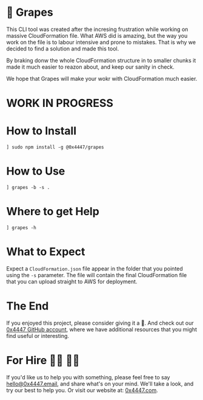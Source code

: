 # 🍇 Grapes

This CLI tool was created after the incresing frustration while working on massive CloudFormation file. What AWS did is amazing, but the way you work on the file is to labour intensive and prone to mistakes. That is why we decided to find a solution and made this tool.

By braking donw the whole CloudFormation structure in to smaller chunks it made it much easier to reazon about, and keep our sanity in check.

We hope that Grapes will make your wokr with CloudFormation much easier.

# WORK IN PROGRESS

# How to Install

```
] sudo npm install -g @0x4447/grapes
```

# How to Use

```
] grapes -b -s .
```

# Where to get Help

```
] grapes -h
```

# What to Expect

Expect a `CloudFormation.json` file appear in the folder that you pointed using the `-s` parameter. The file will contain the final CloudFormation file that you can upload straight to AWS for deployment.

# The End

If you enjoyed this project, please consider giving it a 🌟. And check out our [0x4447 GitHub account](https://github.com/0x4447), where we have additional resources that you might find useful or interesting.

# For Hire 👨‍💻 👩‍💻

If you'd like us to help you with something, please feel free to say [hello@0x4447.email](mailto:hello@0x4447.email?Subject=Hello%20From%20Repo&Body=Hi%2C%0A%0AMy%20name%20is%20NAME%2C%20and%20I%27d%20like%20to%20get%20in%20touch%20with%20someone%20at%200x4447.%0A%0AI%27d%20like%20to%20discuss%20the%20following%20topics%3A%0A%0A-%20LIST_OF_TOPICS_TO_DISCUSS%0A%0ASome%20useful%20information%3A%0A%0A-%20My%20full%20name%20is%3A%20FIRST_NAME%20LAST_NAME%0A-%20My%20time%20zone%20is%3A%20TIME_ZONE%0A-%20My%20working%20hours%20are%20from%3A%20TIME%20till%20TIME%0A-%20My%20company%20name%20is%3A%20COMPANY%20NAME%0A-%20My%20company%20website%20is%3A%20https%3A%2F%2F%0A%0ABest%20regards.), and share what's on your mind. We'll take a look, and try our best to help you. Or visit our website at: [0x4447.com](https://0x4447.com).
